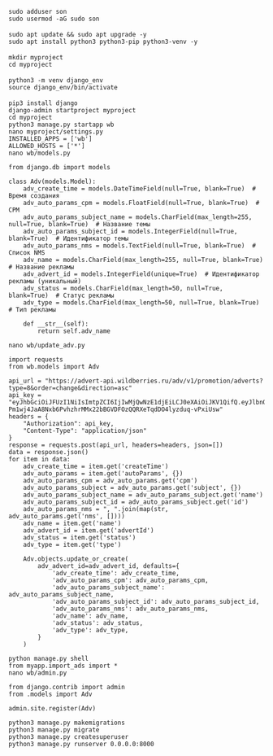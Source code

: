 `sudo adduser son`<br>
`sudo usermod -aG sudo son`<br>
<br>
`sudo apt update && sudo apt upgrade -y`<br>
`sudo apt install python3 python3-pip python3-venv -y`<br>
<br>
`mkdir myproject`<br>
`cd myproject`<br>
<br>
`python3 -m venv django_env`<br>
`source django_env/bin/activate`<br>
<br>
`pip3 install django`<br>
`django-admin startproject myproject`<br>
`cd myproject`<br>
`python3 manage.py startapp wb`<br>
`nano myproject/settings.py`<br>
`INSTALLED_APPS = ['wb']`<br>
`ALLOWED_HOSTS = ['*']`<br>
`nano wb/models.py`<br>
```
from django.db import models

class Adv(models.Model):
    adv_create_time = models.DateTimeField(null=True, blank=True)  # Время создания
    adv_auto_params_cpm = models.FloatField(null=True, blank=True)  # CPM
    adv_auto_params_subject_name = models.CharField(max_length=255, null=True, blank=True)  # Название темы
    adv_auto_params_subject_id = models.IntegerField(null=True, blank=True)  # Идентификатор темы
    adv_auto_params_nms = models.TextField(null=True, blank=True)  # Список NMS
    adv_name = models.CharField(max_length=255, null=True, blank=True)  # Название рекламы
    adv_advert_id = models.IntegerField(unique=True)  # Идентификатор рекламы (уникальный)
    adv_status = models.CharField(max_length=50, null=True, blank=True)  # Статус рекламы
    adv_type = models.CharField(max_length=50, null=True, blank=True)  # Тип рекламы

    def __str__(self):
        return self.adv_name
```
`nano wb/update_adv.py`<br>
```
import requests
from wb.models import Adv

api_url = "https://advert-api.wildberries.ru/adv/v1/promotion/adverts?type=8&order=change&direction=asc"
api_key = "eyJhbGciOiJFUzI1NiIsImtpZCI6IjIwMjQwNzE1djEiLCJ0eXAiOiJKV1QifQ.eyJlbnQiOjEsImV4cCI6MTczODA5MzY3MCwiaWQiOiJhNjA3ODg5NS1iNjFlLTQ5ZDEtYmQwZS1mM2FjNTJiNDU2OWYiLCJJpaWQiOjE1MTE1NjYxMCwib2lkIjoxMDU4ODEwLCJzIjo4MTkwLCJzaWQiOiJkYjM1NjRiYy04MGYwLTQ5OGYtOGVkZC00NjkxZTQ0NTYwMTAiLCJ0IjpmYWxzZSwidWlkIjoxNTExNTY2MTB9.h4A6DP8kxL6UJo3WR92TvjIQjQW-Pm1wj4JaA8Nxb6PvhzhrMMx22bBGVDFOzQQRXeTqdDO4lyzduq-vPxiUsw"
headers = {
    "Authorization": api_key,
    "Content-Type": "application/json"
}
response = requests.post(api_url, headers=headers, json=[])
data = response.json()
for item in data:
    adv_create_time = item.get('createTime')
    adv_auto_params = item.get('autoParams', {})
    adv_auto_params_cpm = adv_auto_params.get('cpm')
    adv_auto_params_subject = adv_auto_params.get('subject', {})
    adv_auto_params_subject_name = adv_auto_params_subject.get('name')
    adv_auto_params_subject_id = adv_auto_params_subject.get('id')
    adv_auto_params_nms = ", ".join(map(str, adv_auto_params.get('nms', [])))
    adv_name = item.get('name')
    adv_advert_id = item.get('advertId')
    adv_status = item.get('status')
    adv_type = item.get('type')

    Adv.objects.update_or_create(
        adv_advert_id=adv_advert_id, defaults={
            'adv_create_time': adv_create_time,
            'adv_auto_params_cpm': adv_auto_params_cpm,
            'adv_auto_params_subject_name': adv_auto_params_subject_name,
            'adv_auto_params_subject_id': adv_auto_params_subject_id,
            'adv_auto_params_nms': adv_auto_params_nms,
            'adv_name': adv_name,
            'adv_status': adv_status,
            'adv_type': adv_type,
        }
    )
```
`python manage.py shell`<br>
`from myapp.import_ads import *`<br>
`nano wb/admin.py`<br>
```
from django.contrib import admin
from .models import Adv

admin.site.register(Adv)
```
`python3 manage.py makemigrations`<br>
`python3 manage.py migrate`<br>
`python3 manage.py createsuperuser`<br>
`python3 manage.py runserver 0.0.0.0:8000`

